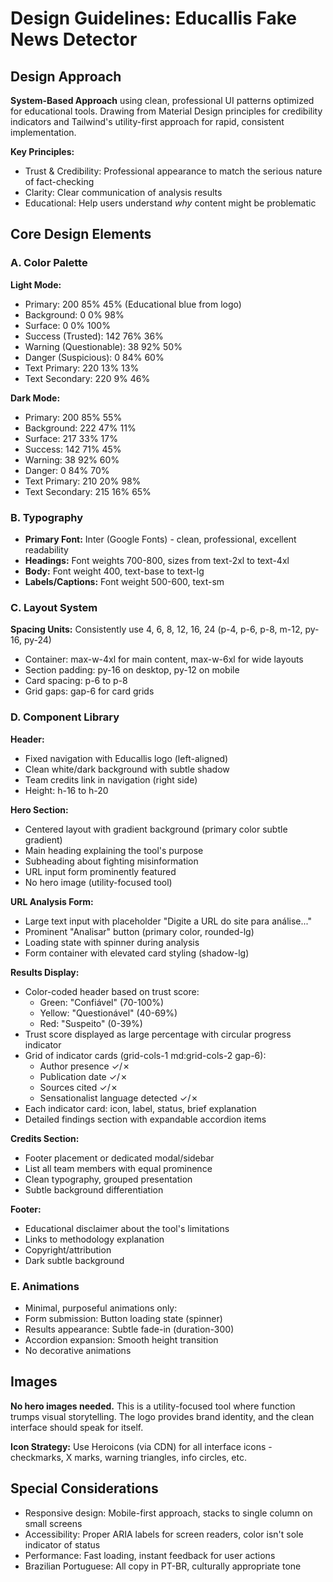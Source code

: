 # Design Guidelines: Educallis Fake News Detector

## Design Approach
**System-Based Approach** using clean, professional UI patterns optimized for educational tools. Drawing from Material Design principles for credibility indicators and Tailwind's utility-first approach for rapid, consistent implementation.

**Key Principles:**
- Trust & Credibility: Professional appearance to match the serious nature of fact-checking
- Clarity: Clear communication of analysis results
- Educational: Help users understand *why* content might be problematic

## Core Design Elements

### A. Color Palette

**Light Mode:**
- Primary: 200 85% 45% (Educational blue from logo)
- Background: 0 0% 98%
- Surface: 0 0% 100%
- Success (Trusted): 142 76% 36%
- Warning (Questionable): 38 92% 50%
- Danger (Suspicious): 0 84% 60%
- Text Primary: 220 13% 13%
- Text Secondary: 220 9% 46%

**Dark Mode:**
- Primary: 200 85% 55%
- Background: 222 47% 11%
- Surface: 217 33% 17%
- Success: 142 71% 45%
- Warning: 38 92% 60%
- Danger: 0 84% 70%
- Text Primary: 210 20% 98%
- Text Secondary: 215 16% 65%

### B. Typography
- **Primary Font:** Inter (Google Fonts) - clean, professional, excellent readability
- **Headings:** Font weights 700-800, sizes from text-2xl to text-4xl
- **Body:** Font weight 400, text-base to text-lg
- **Labels/Captions:** Font weight 500-600, text-sm

### C. Layout System
**Spacing Units:** Consistently use 4, 6, 8, 12, 16, 24 (p-4, p-6, p-8, m-12, py-16, py-24)
- Container: max-w-4xl for main content, max-w-6xl for wide layouts
- Section padding: py-16 on desktop, py-12 on mobile
- Card spacing: p-6 to p-8
- Grid gaps: gap-6 for card grids

### D. Component Library

**Header:**
- Fixed navigation with Educallis logo (left-aligned)
- Clean white/dark background with subtle shadow
- Team credits link in navigation (right side)
- Height: h-16 to h-20

**Hero Section:**
- Centered layout with gradient background (primary color subtle gradient)
- Main heading explaining the tool's purpose
- Subheading about fighting misinformation
- URL input form prominently featured
- No hero image (utility-focused tool)

**URL Analysis Form:**
- Large text input with placeholder "Digite a URL do site para análise..."
- Prominent "Analisar" button (primary color, rounded-lg)
- Loading state with spinner during analysis
- Form container with elevated card styling (shadow-lg)

**Results Display:**
- Color-coded header based on trust score:
  - Green: "Confiável" (70-100%)
  - Yellow: "Questionável" (40-69%)
  - Red: "Suspeito" (0-39%)
- Trust score displayed as large percentage with circular progress indicator
- Grid of indicator cards (grid-cols-1 md:grid-cols-2 gap-6):
  - Author presence ✓/✗
  - Publication date ✓/✗
  - Sources cited ✓/✗
  - Sensationalist language detected ✓/✗
- Each indicator card: icon, label, status, brief explanation
- Detailed findings section with expandable accordion items

**Credits Section:**
- Footer placement or dedicated modal/sidebar
- List all team members with equal prominence
- Clean typography, grouped presentation
- Subtle background differentiation

**Footer:**
- Educational disclaimer about the tool's limitations
- Links to methodology explanation
- Copyright/attribution
- Dark subtle background

### E. Animations
- Minimal, purposeful animations only:
- Form submission: Button loading state (spinner)
- Results appearance: Subtle fade-in (duration-300)
- Accordion expansion: Smooth height transition
- No decorative animations

## Images
**No hero images needed.** This is a utility-focused tool where function trumps visual storytelling. The logo provides brand identity, and the clean interface should speak for itself.

**Icon Strategy:** Use Heroicons (via CDN) for all interface icons - checkmarks, X marks, warning triangles, info circles, etc.

## Special Considerations
- Responsive design: Mobile-first approach, stacks to single column on small screens
- Accessibility: Proper ARIA labels for screen readers, color isn't sole indicator of status
- Performance: Fast loading, instant feedback for user actions
- Brazilian Portuguese: All copy in PT-BR, culturally appropriate tone